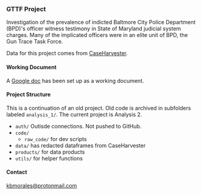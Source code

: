 ### GTTF Project

Investigation of the prevalence of indicted Baltmore City Police Department 
(BPD)'s officer witness testimony in State of Maryland judicial system charges. 
Many of the implicated officers were in an elite unit of BPD, the Gun Trace Task
Force.

Data for this project comes from [CaseHarvester](https://github.com/dismantl/CaseHarvester).

#### Working Document

A [Google doc](https://docs.google.com/document/d/1oYOR2fSPy9J7ww962wzOi6ew2UCOB_APAwNOB00Wbf0/edit?usp=sharing) has been set up as a working document.

#### Project Structure

This is a continuation of an old project. Old code is archived in subfolders 
labeled `analysis_1/`. The current project is Analysis 2.  

- `auth/` Outisde connections. Not pushed to GitHub. 
- `code/` 
  - `raw_code/` for dev scripts
- `data/` has redacted dataframes from CaseHarvester
- `products/` for data products
- `utils/` for helper functions

#### Contact

[kbmorales@protonmail.com](mailto:kbmorales@protonmail.com)
